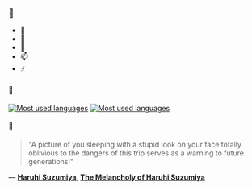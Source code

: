 ### 👋

- 🔭
- 🌱
- 💬
- 📫
- ⚡

#### 🧏

[![Most used languages](https://github-readme-stats-aynah.vercel.app/api/top-langs/?username=aynh&theme=solarized-dark&langs_count=6&layout=compact&hide_title=true)](https://github.com/anuraghazra/github-readme-stats#gh-dark-mode-only)
[![Most used languages](https://github-readme-stats-aynah.vercel.app/api/top-langs/?username=aynh&theme=solarized-light&langs_count=6&layout=compact&hide_title=true)](https://github.com/anuraghazra/github-readme-stats#gh-light-mode-only)

#### 💬

> "A picture of you sleeping with a stupid look on your face totally oblivious to the dangers of this trip serves as a warning to future generations!"

&mdash; [**Haruhi Suzumiya**](https://myanimelist.net/character.php?q=Haruhi%20Suzumiya&cat=character), [**The Melancholy of Haruhi Suzumiya**](https://myanimelist.net/search/all?q=The%20Melancholy%20of%20Haruhi%20Suzumiya&cat=all)
